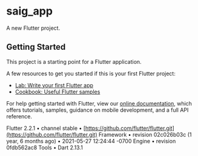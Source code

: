 # saig_app

A new Flutter project.

## Getting Started

This project is a starting point for a Flutter application.

A few resources to get you started if this is your first Flutter project:

- [Lab: Write your first Flutter app](https://flutter.dev/docs/get-started/codelab)
- [Cookbook: Useful Flutter samples](https://flutter.dev/docs/cookbook)

For help getting started with Flutter, view our
[online documentation](https://flutter.dev/docs), which offers tutorials,
samples, guidance on mobile development, and a full API reference.

Flutter 2.2.1 • channel stable • [https://github.com/flutter/flutter.git](https://github.com/flutter/flutter.git)
Framework • revision 02c026b03c (1 year, 6 months ago) • 2021-05-27 12:24:44 -0700
Engine • revision 0fdb562ac8
Tools • Dart 2.13.1
